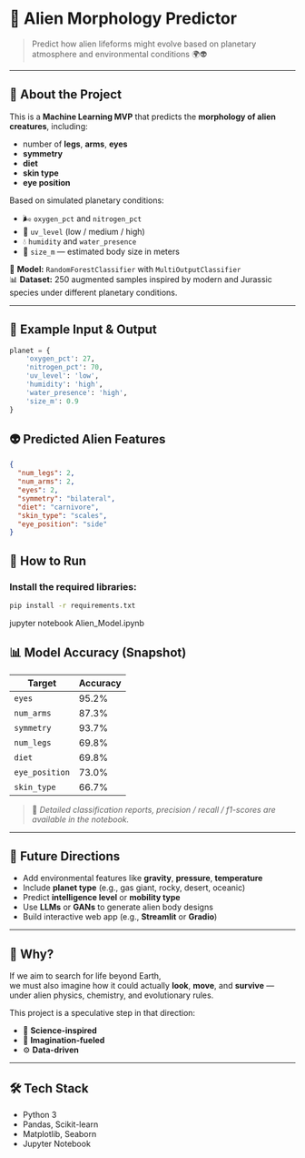 # 🧬 Alien Morphology Predictor

> Predict how alien lifeforms might evolve based on planetary atmosphere and environmental conditions 🌍👽

---

## 📌 About the Project

This is a **Machine Learning MVP** that predicts the **morphology of alien creatures**, including:

- number of **legs**, **arms**, **eyes**
- **symmetry**
- **diet**
- **skin type**
- **eye position**

Based on simulated planetary conditions:

- 🌬 `oxygen_pct` and `nitrogen_pct`  
- 🔆 `uv_level` (low / medium / high)  
- 💧 `humidity` and `water_presence`  
- 📏 `size_m` — estimated body size in meters  

🧠 **Model:** `RandomForestClassifier` with `MultiOutputClassifier`  
📊 **Dataset:** 250 augmented samples inspired by modern and Jurassic species under different planetary conditions.

---

## 🚀 Example Input & Output

```python
planet = {
    'oxygen_pct': 27,
    'nitrogen_pct': 70,
    'uv_level': 'low',
    'humidity': 'high',
    'water_presence': 'high',
    'size_m': 0.9
}
```

## 👽 Predicted Alien Features

```json
{
  "num_legs": 2,
  "num_arms": 2,
  "eyes": 2,
  "symmetry": "bilateral",
  "diet": "carnivore",
  "skin_type": "scales",
  "eye_position": "side"
}
```

## 🧪 How to Run

### Install the required libraries:

```bash
pip install -r requirements.txt

```
jupyter notebook Alien_Model.ipynb


## 📊 Model Accuracy (Snapshot)

| Target         | Accuracy |
|----------------|----------|
| `eyes`         | 95.2%    |
| `num_arms`     | 87.3%    |
| `symmetry`     | 93.7%    |
| `num_legs`     | 69.8%    |
| `diet`         | 69.8%    |
| `eye_position` | 73.0%    |
| `skin_type`    | 66.7%    |

> 📌 *Detailed classification reports, precision / recall / f1-scores are available in the notebook.*

---

## 🔮 Future Directions

- Add environmental features like **gravity**, **pressure**, **temperature**
- Include **planet type** (e.g., gas giant, rocky, desert, oceanic)
- Predict **intelligence level** or **mobility type**
- Use **LLMs** or **GANs** to generate alien body designs
- Build interactive web app (e.g., **Streamlit** or **Gradio**)

---

## 🤯 Why?

If we aim to search for life beyond Earth,  
we must also imagine how it could actually **look**, **move**, and **survive** —  
under alien physics, chemistry, and evolutionary rules.

This project is a speculative step in that direction:

- 🔬 **Science-inspired**  
- 🎨 **Imagination-fueled**  
- ⚙️ **Data-driven**

---

## 🛠 Tech Stack

- Python 3
- Pandas, Scikit-learn
- Matplotlib, Seaborn
- Jupyter Notebook

